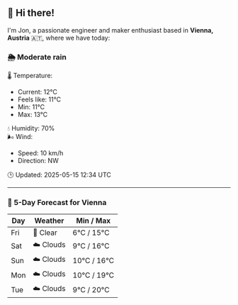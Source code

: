 ## 👋 Hi there!

I'm Jon, a passionate engineer and maker enthusiast based in **Vienna, Austria** 🇦🇹, where we have today:

### 🌦️ Moderate rain 

🌡️ Temperature: 
* Current: 12°C
* Feels like: 11°C
* Min: 11°C 
* Max: 13°C  

💧 Humidity: 70%  
🌬️ Wind: 
* Speed: 10 km/h 
* Direction: NW  

🕒 Updated: 2025-05-15 12:34 UTC

---

### 📅 5-Day Forecast for Vienna

| Day | Weather | Min / Max |
|-----|---------|------------|
| Fri | 🌙 Clear | 6°C / 15°C |
| Sat | ☁️ Clouds | 9°C / 16°C |
| Sun | ☁️ Clouds | 10°C / 16°C |
| Mon | ☁️ Clouds | 10°C / 19°C |
| Tue | ☁️ Clouds | 9°C / 20°C |
